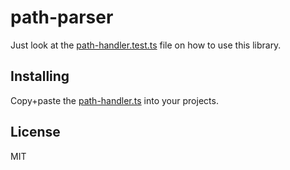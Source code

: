 # path-parser

Just look at the [path-handler.test.ts](https://github.com/shovon/path-parser/blob/master/path-parser.test.ts) file on how to use this library.

## Installing

Copy+paste the [path-handler.ts](https://github.com/shovon/path-parser/blob/master/path-parser.ts) into your projects.

## License

MIT
